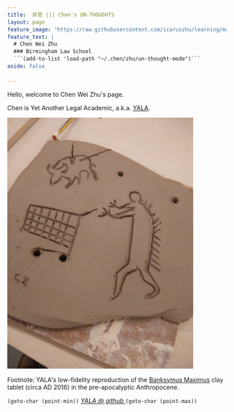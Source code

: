 ```yaml
---
title:  非思 ||| Chen's UN-THOUGHTS
layout: page
feature_image: "https://raw.githubusercontent.com/icaruszhu/learning/master/image/Icarus%20Banksymus%20Maximus.jpg"
feature_text: |
  # Chen Wei Zhu 
  ### Birmingham Law School
  ```(add-to-list 'load-path "~/.chen/zhu/un-thought-mode")```
aside: false
      
---
```


Hello, welcome to Chen Wei Zhu's page.

Chen is Yet Another Legal Academic, a.k.a. [YALA](https://icaruszhu.github.io/chen/about/). 


<img src="https://raw.githubusercontent.com/icaruszhu/learning/master/Banksymus-logo.jpg" alt="banksymus" style="zoom:60%;" />


Footnote: YALA's low-fidelity reproduction of the [Banksymus Maximus](http://news.bbc.co.uk/1/hi/entertainment/4563751.stm) clay tablet  (circa AD 2016) in the pre-apocalyptic Anthropocene. 



 ```(goto-char (point-min))``` 
[_YALA @ github_  ](https://github.com/icaruszhu)
```(goto-char (point-max))``` 
